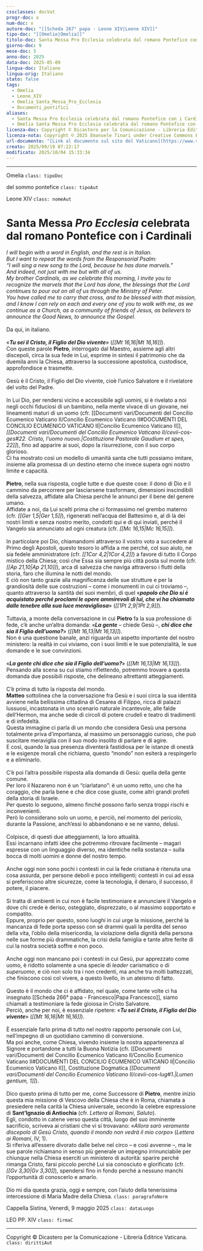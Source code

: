 ```yaml
---
cssclasses: docVat
progr-doc: x
num-doc: x
autore-doc: "[[Scheda 267° papa - Leone XIV|Leone XIV]]"
tipo-doc: "[[Omelie|Omelia]]"
titolo-doc: Santa Messa Pro Ecclesia celebrata dal romano Pontefice con i Cardinali
giorno-doc: 9
mese-doc: 5
anno-doc: 2025
data-doc: 2025-05-09
lingua-doc: Italiano
lingua-orig: Italiano
stato: false
tags:
  - Omelia
  - Leone_XIV
  - Omelia_Santa_Messa_Pro_Ecclesia
  - Documenti_pontifici
aliases:
  - Santa Messa Pro Ecclesia celebrata dal romano Pontefice con i Cardinali
  - Omelia Santa Messa Pro Ecclesia celebrata dal romano Pontefice con i Cardinali
licenza-doc: Copyright © Dicastero per la Comunicazione - Libreria Editrice Vaticana
licenza-nota: Copyright © 2025 Emanuele Tinari under Creative Commons BY-NC-SA 4.0 https://creativecommons.org/licenses/by-nc-sa/4.0/
url-documento: "[Link al documento sul sito del Vaticano](https://www.vatican.va/content/leo-xiv/it/homilies/2025/documents/20250509-messa-cardinali.html)"
creato: 2025/09/19 07:22:17
modificato: 2025/10/04 15:33:34
---
```



***


Omelia `class: tipoDoc`


del sommo pontefice `class: tipoAut`


Leone XIV `class: nomeAut`


# Santa Messa *Pro Ecclesia* celebrata dal romano Pontefice con i Cardinali


*I will begin with a word in English, and the rest is in Italian.<br>But I want to repeat the words from the Responsorial Psalm:<br>“I will sing a new song to the Lord, because he has done marvels.”<br>And indeed, not just with me but with all of us.<br>My brother Cardinals, as we celebrate this morning, I invite you to recognize the marvels that the Lord has done, the blessings that the Lord continues to pour out on all of us through the Ministry of Peter.<br>You have called me to carry that cross, and to be blessed with that mission, and I know I can rely on each and every one of you to walk with me, as we continue as a Church, as a community of friends of Jesus, as believers to announce the Good News, to announce the Gospel.*<br><br>Da qui, in italiano.<br><br>«***Tu sei il Cristo, il Figlio del Dio vivente***» (*<span class="BibleRef">[[Mt 16,16|Mt 16,16]]</span>*).<br>Con queste parole **Pietro**, interrogato dal Maestro, assieme agli altri discepoli, circa la sua fede in Lui, esprime in sintesi il patrimonio che da duemila anni la Chiesa, attraverso la successione apostolica, custodisce, approfondisce e trasmette.<br><br>Gesù è il Cristo, il Figlio del Dio vivente, cioè l’unico Salvatore e il rivelatore del volto del Padre.<br><br>In Lui Dio, per rendersi vicino e accessibile agli uomini, si è rivelato a noi negli occhi fiduciosi di un bambino, nella mente vivace di un giovane, nei lineamenti maturi di un uomo (cfr. [[Documenti vari/Documenti del Concilio Ecumenico Vaticano II/Concilio Ecumenico Vaticano II#DOCUMENTI DEL CONCILIO ECUMENICO VATICANO II|Concilio Ecumenico Vaticano II]], *[[Documenti vari/Documenti del Concilio Ecumenico Vaticano II/cevii-cos-ges#<span class="art" id="cos-ges_art22" name="cos-ges_art22">22</span>. Cristo, l’uomo nuovo.|Costituzione Pastorale Gaudium et spes, 22]]*), fino ad apparire ai suoi, dopo la risurrezione, con il suo corpo glorioso.<br>Ci ha mostrato così un modello di umanità santa che tutti possiamo imitare, insieme alla promessa di un destino eterno che invece supera ogni nostro limite e capacità.<br><br>**Pietro**, nella sua risposta, coglie tutte e due queste cose: il dono di Dio e il cammino da percorrere per lasciarsene trasformare, dimensioni inscindibili della salvezza, affidate alla Chiesa perché le annunci per il bene del genere umano.<br>Affidate a noi, da Lui scelti prima che ci formassimo nel grembo materno (cfr. *<span class="BibleRef">[[Ger 1,5|Ger 1,5]]</span>*), rigenerati nell’acqua del Battesimo e, al di là dei nostri limiti e senza nostro merito, condotti qui e di qui inviati, perché il Vangelo sia annunciato ad ogni creatura (cfr. *<span class="BibleRef">[[Mc 16,15|Mc 16,15]]</span>*).<br><br>In particolare poi Dio, chiamandomi attraverso il vostro voto a succedere al Primo degli Apostoli, questo tesoro lo affida a me perché, col suo aiuto, ne sia fedele amministratore (cfr. *<span class="BibleRef">[[1Cor  4,2|1Cor  4,2]]</span>*) a favore di tutto il Corpo mistico della Chiesa; così che Essa sia sempre più città posta sul monte (cfr. *<span class="BibleRef">[[Ap 21,10|Ap 21,10]]</span>*), arca di salvezza che naviga attraverso i flutti della storia, faro che illumina le notti del mondo.<br>E ciò non tanto grazie alla magnificenza delle sue strutture e per la grandiosità delle sue costruzioni – come i monumenti in cui ci troviamo –, quanto attraverso la santità dei suoi membri, di quel «***popolo che Dio si è acquistato perché proclami le opere ammirevoli di lui, che vi ha chiamato dalle tenebre alla sua luce meravigliosa***» (*<span class="BibleRef">[[1Pt 2,9|1Pt 2,9]]</span>*).<br><br>Tuttavia, a monte della conversazione in cui **Pietro** fa la sua professione di fede, c’è anche un’altra domanda: «***La gente*** – chiede Gesù –, ***chi dice che sia il Figlio dell’uomo?***» (*<span class="BibleRef">[[Mt 16,13|Mt 16,13]]</span>*).<br>Non è una questione banale, anzi riguarda un aspetto importante del nostro ministero: la realtà in cui viviamo, con i suoi limiti e le sue potenzialità, le sue domande e le sue convinzioni.<br><br>«***La gente chi dice che sia il Figlio dell’uomo?***» (*<span class="BibleRef">[[Mt 16,13|Mt 16,13]]</span>*).<br>Pensando alla scena su cui stiamo riflettendo, potremmo trovare a questa domanda due possibili risposte, che delineano altrettanti atteggiamenti.<br><br>C’è prima di tutto la risposta del mondo.<br>**Matteo** sottolinea che la conversazione fra Gesù e i suoi circa la sua identità avviene nella bellissima cittadina di Cesarea di Filippo, ricca di palazzi lussuosi, incastonata in uno scenario naturale incantevole, alle falde dell’Hermon, ma anche sede di circoli di potere crudeli e teatro di tradimenti e di infedeltà.<br>Questa immagine ci parla di un mondo che considera Gesù una persona totalmente priva d’importanza, al massimo un personaggio curioso, che può suscitare meraviglia con il suo modo insolito di parlare e di agire.<br>E così, quando la sua presenza diventerà fastidiosa per le istanze di onestà e le esigenze morali che richiama, questo “mondo” non esiterà a respingerlo e a eliminarlo.<br><br>C’è poi l’altra possibile risposta alla domanda di Gesù: quella della gente comune.<br>Per loro il Nazareno non è un “ciarlatano”: è un uomo retto, uno che ha coraggio, che parla bene e che dice cose giuste, come altri grandi profeti della storia di Israele.<br>Per questo lo seguono, almeno finché possono farlo senza troppi rischi e inconvenienti.<br>Però lo considerano solo un uomo, e perciò, nel momento del pericolo, durante la Passione, anch’essi lo abbandonano e se ne vanno, delusi.<br><br>Colpisce, di questi due atteggiamenti, la loro attualità.<br>Essi incarnano infatti idee che potremmo ritrovare facilmente – magari espresse con un linguaggio diverso, ma identiche nella sostanza – sulla bocca di molti uomini e donne del nostro tempo.<br><br>Anche oggi non sono pochi i contesti in cui la fede cristiana è ritenuta una cosa assurda, per persone deboli e poco intelligenti; contesti in cui ad essa si preferiscono altre sicurezze, come la tecnologia, il denaro, il successo, il potere, il piacere.<br><br>Si tratta di ambienti in cui non è facile testimoniare e annunciare il Vangelo e dove chi crede è deriso, osteggiato, disprezzato, o al massimo sopportato e compatito.<br>Eppure, proprio per questo, sono luoghi in cui urge la missione, perché la mancanza di fede porta spesso con sé drammi quali la perdita del senso della vita, l’oblio della misericordia, la violazione della dignità della persona nelle sue forme più drammatiche, la crisi della famiglia e tante altre ferite di cui la nostra società soffre e non poco.<br><br>Anche oggi non mancano poi i contesti in cui Gesù, pur apprezzato come uomo, è ridotto solamente a una specie di *leader* carismatico o di *superuomo*, e ciò non solo tra i non credenti, ma anche tra molti battezzati, che finiscono così col vivere, a questo livello, in un ateismo di fatto.<br><br>Questo è il mondo che ci è affidato, nel quale, come tante volte ci ha insegnato [[Scheda 266° papa - Francesco|Papa Francesco]], siamo chiamati a testimoniare la fede gioiosa in Cristo Salvatore.<br>Perciò, anche per noi, è essenziale ripetere: «***Tu sei il Cristo, il Figlio del Dio vivente***» (*<span class="BibleRef">[[Mt 16,16|Mt 16,16]]</span>*).<br><br>È essenziale farlo prima di tutto nel nostro rapporto personale con Lui, nell’impegno di un quotidiano cammino di conversione.<br>Ma poi anche, come Chiesa, vivendo insieme la nostra appartenenza al Signore e portandone a tutti la Buona Notizia (cfr. [[Documenti vari/Documenti del Concilio Ecumenico Vaticano II/Concilio Ecumenico Vaticano II#DOCUMENTI DEL CONCILIO ECUMENICO VATICANO II|Concilio Ecumenico Vaticano II]], Costituzione Dogmatica *[[Documenti vari/Documenti del Concilio Ecumenico Vaticano II/cevii-cos-lug#<span class="art" id="cos-lug_art1" name="cos-lug_art1">1</span>.|Lumen gentium, 1]]*).<br><br>Dico questo prima di tutto per me, come Successore di **Pietro**, mentre inizio questa mia missione di Vescovo della Chiesa che è in Roma, chiamata a presiedere nella carità la Chiesa universale, secondo la celebre espressione di **Sant’Ignazio di Antiochia** (cfr. *Lettera ai Romani*, *Saluto*).<br>Egli, condotto in catene verso questa città, luogo del suo imminente sacrificio, scriveva ai cristiani che vi si trovavano: «*Allora sarò veramente discepolo di Gesù Cristo, quando il mondo non vedrà il mio corpo*» (*Lettera ai Romani*, IV, 1).<br>Si riferiva all’essere divorato dalle belve nel circo – e così avvenne –, ma le sue parole richiamano in senso più generale un impegno irrinunciabile per chiunque nella Chiesa eserciti un ministero di autorità: sparire perché rimanga Cristo, farsi piccolo perché Lui sia conosciuto e glorificato (cfr. *<span class="BibleRef">[[Gv 3,30|Gv 3,30]]</span>*), spendersi fino in fondo perché a nessuno manchi l’opportunità di conoscerlo e amarlo.<br><br>Dio mi dia questa grazia, oggi e sempre, con l’aiuto della tenerissima intercessione di Maria Madre della Chiesa. `class: paragrafoNorm`


Cappella Sistina, Venerdì, 9 maggio 2025 `class: dataLuogo`


LEO PP. XIV `class: firmaC`


***


Copyright © Dicastero per la Comunicazione - Libreria Editrice Vaticana. `class: dirittiAut`


